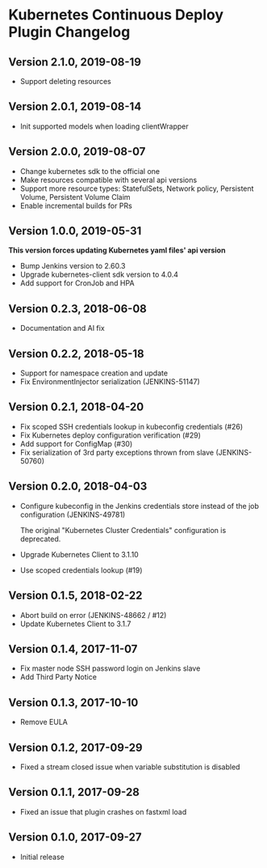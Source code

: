 # Kubernetes Continuous Deploy Plugin Changelog

## Version 2.1.0, 2019-08-19
* Support deleting resources

## Version 2.0.1, 2019-08-14
* Init supported models when loading clientWrapper

## Version 2.0.0, 2019-08-07
* Change kubernetes sdk to the official one
* Make resources compatible with several api versions
* Support more resource types: StatefulSets, Network policy, Persistent Volume, Persistent Volume Claim
* Enable incremental builds for PRs

## Version 1.0.0, 2019-05-31
**This version forces updating Kubernetes yaml files' api version**
* Bump Jenkins version to 2.60.3
* Upgrade kubernetes-client sdk version to 4.0.4
* Add support for CronJob and HPA

## Version 0.2.3, 2018-06-08
* Documentation and AI fix

## Version 0.2.2, 2018-05-18
* Support for namespace creation and update
* Fix EnvironmentInjector serialization (JENKINS-51147)

## Version 0.2.1, 2018-04-20
* Fix scoped SSH credentials lookup in kubeconfig credentials (#26)
* Fix Kubernetes deploy configuration verification (#29)
* Add support for ConfigMap (#30)
* Fix serialization of 3rd party exceptions thrown from slave (JENKINS-50760)

## Version 0.2.0, 2018-04-03
* Configure kubeconfig in the Jenkins credentials store instead of the job configuration (JENKINS-49781)

   The original "Kubernetes Cluster Credentials" configuration is deprecated.
* Upgrade Kubernetes Client to 3.1.10
* Use scoped credentials lookup (#19)

## Version 0.1.5, 2018-02-22
* Abort build on error (JENKINS-48662 / #12)
* Update Kubernetes Client to 3.1.7

## Version 0.1.4, 2017-11-07
* Fix master node SSH password login on Jenkins slave
* Add Third Party Notice

## Version 0.1.3, 2017-10-10
* Remove EULA

## Version 0.1.2, 2017-09-29
* Fixed a stream closed issue when variable substitution is disabled

## Version 0.1.1, 2017-09-28
* Fixed an issue that plugin crashes on fastxml load

## Version 0.1.0, 2017-09-27
* Initial release
